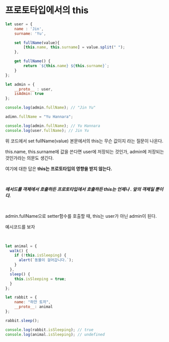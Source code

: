 # 프로토타입에서의 this

```js
let user = {
    name : 'Jin',
    surname: 'Yu',

    set fullName(value){
        [this.name, this.surname] = value.split(" ");
    },

    get fullName() {
        return `${this.name} ${this.surname}`;
    }
};

let admin = {
    __proto__ : user,
    isAdmin: true
};

console.log(admin.fullName); // "Jin Yu"

adimn.fullName = "Yu Hannara";

console.log(admin.fullName); // Yu Hannara
console.log(user.fullName); // Jin Yu

```

위 코드에서 set fullName(value) 본문에서의 this는 무슨 값이지 라는 질문이 나온다.

this.name, this.surname에 값을 쓴다면 user에 저장되는 것인가, admin에 저장되는 것인가라는 의문도 생긴다.

여기에 대한 답은 **this는 프로토타입의 영향을 받지 않는다.**

<br>

***메서드를 객체에서 호출하든 프로토타입에서 호출하든 this는 언제나 . 앞의 객체일 뿐이다.***

<br>

admin.fullName으로 setter함수를 호출할 때, this는 user가 아닌 admin이 된다.

예시코드를 보자

<br>

```js
let animal = {
  walk() {
    if (!this.isSleeping) {
      alert(`동물이 걸어갑니다.`);
    }
  },
  sleep() {
    this.isSleeping = true;
  }
};

let rabbit = {
    name: "하얀 토끼",
    __proto__: animal
};

rabbit.sleep();

console.log(rabbit.isSleeping); // true
console.log(animal.isSleeping); // undefined
```